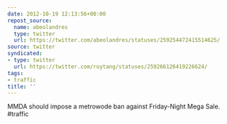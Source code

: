 ```yaml
---
date: 2012-10-19 12:13:56+00:00
repost_source:
  name: abeolandres
  type: twitter
  url: https://twitter.com/abeolandres/statuses/259254472415514625/
source: twitter
syndicated:
- type: twitter
  url: https://twitter.com/roytang/statuses/259266126419226624/
tags:
- traffic
title: ''
---
```


MMDA should impose a metrowode ban against Friday-Night Mega Sale. #traffic